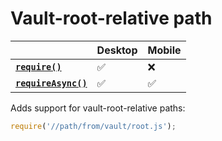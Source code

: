 # Vault-root-relative path

|                                       | Desktop | Mobile |
| ------------------------------------- | ------- | ------ |
| **[`require()`][require]**           | ✅       | ❌      |
| **[`requireAsync()`][requireAsync]** | ✅       | ✅      |

Adds support for vault-root-relative paths:

```js
require('//path/from/vault/root.js');
```

[require]: ./new-functions.md#require
[requireAsync]: ./new-functions.md#requireasync
